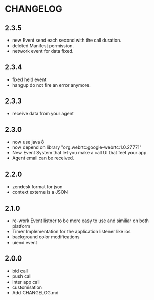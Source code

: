 # CHANGELOG

## 2.3.5
- new Event send each second with the call duration.
- deleted Manifest permission.
- network event for data fixed.  

## 2.3.4
- fixed held event
- hangup do not fire an error anymore.

## 2.3.3
- receive data from your agent 

## 2.3.0
- now use java 8
- now depend on library "org.webrtc:google-webrtc:1.0.27771"
- New Event System that let you make a call UI that feet your app.
- Agent email can be received.

## 2.2.0
- zendesk format for json
- context externe is a JSON

## 2.1.0
- re-work Event listner to be more easy to use and similiar on both platform
- Timer Implementation for the application listener  like ios
- background color modifications
- uiend event

## 2.0.0
- bid call
- push call
- inter app call
- customisation
- Add CHANGELOG.md
